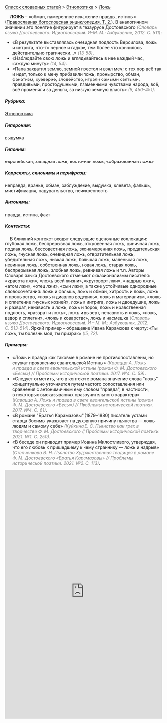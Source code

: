 <style>
st { color: Gray;
  font-style: italic;}
</style>

[Список словарных статей](https://thesaurus-dostoevsky.github.io/Thesaurus/) > [Этнопоэтика](ethnopoe.md) > [Ложь](ложь.md) 

&nbsp;&nbsp;&nbsp;&nbsp;**ЛОЖЬ** – «обман, намеренное искажение правды, истины» ([Православная богословская энциклопедия. Т. 2.](https://azbyka.ru/)). В аналогичном значении это понятие фигурирует в тезаурусе Достоевского <st>(Словарь языка Достоевского: Идиоглоссарий. И-М. M.: Азбуковник, 2012. C. 511)</st>:
* «В результате выставлялась очевидная подлость Версилова, ложь и интрига, что-то черное и гадкое, тем более что кончилось действительно трагически…» <st>(13, 58)</st>.
* «Наблюдайте свою ложь и вглядывайтесь в нее каждый час, каждую минуту» <st>(14, 54)</st>.
* «Папа захватил землю, земной престол и взял меч; с тех пор всё так и идет, только к мечу прибавили ложь, пронырство, обман, фанатизм, суеверие, злодейство, играли самыми святыми, правдивыми, простодушными, пламенными чувствами народа, всё, всё променяли за деньги, за низкую земную власть» <st>(8, 450–451)</st>.

##### Рубрика:
[Этнопоэтика](ethnopoe.md)
##### Гипероним:
выдумка
##### Гипоним:
европейская, западная ложь, восточная ложь, «образованная ложь»
##### Корреляты, синонимы и перифразы:
неправда, вранье, обман, заблуждение, выдумка, клевета, фальшь, мистификация, надувательство, неискренность
##### Антонимы:
правда, истина, факт
##### Контексты:
&nbsp;&nbsp;&nbsp;&nbsp;В ближний контекст входят следующие оценочные коллокации: глубокая ложь, беспрерывная ложь, откровенная ложь, циничная ложь, подлая ложь, бессовестная ложь, злонамеренная ложь, предательская ложь, гнусная ложь, очевидная ложь, отвратительная ложь, убедительная ложь, низкая ложь, большая ложь, маленькая ложь, невинная ложь, собственная ложь, новая ложь, старая ложь, беспрерывная ложь, злобная ложь,  ревнивая ложь и т.п. Авторы Словаря языка Достоевского отмечают окказионализмы писателя:  «красота лжи», «ложь всей жизни», «круговорт лжи», «надрыв лжи», «атом лжи», «отец лжи», «сын лжи», а также устойчивые однородные словосочетания: ложь и фальшь, ложь и обман, хитрость и ложь,  ложь и пронырство, «ложь и диавлов водевиль», ложь и материализм, «ложь и сплетение гнусных козней», ложь и интрига, ложь и двоедушие, ложь и разврат,  ненависть и ложь, ложь и порок,  ложь и нравственная подлость, «разврат и ложь»,  ложь и выверт,  ненависть и ложь,  «ложь, вздор и сплетни», «ложь и коварство», ложь и насмешка <st>(Словарь языка Достоевского: Идиоглоссарий. И – М. M.: Азбуковник, 2012. C. 513-514)</st>. Яркий пример – обращение Ивана Карамзова к черту: «Ты ложь,  ты болезнь моя,  ты призрак» <st>(15, 72)</st>.
##### Примеры:
* «Ложь и правда как таковые в романе не противопоставлены, но служат проявлению евангельской Истины» <st>(Кавацца А. Ложь и правда в свете евангельской истины (роман Ф. М. Достоевского «Бесы») // Проблемы исторической поэтики. 2017. №4. С. 59)</st>.
* «Следует отметить, что в контексте романа значение слова "ложь" концептуально уточняется путем частого сопоставления или сравнения с антонимичным ему словом "правда", в частности, в некоторых высказываниях нравоучительного характера» <st>(Кавацца А. Ложь и правда в свете евангельской истины (роман Ф. М. Достоевского «Бесы») // Проблемы исторической поэтики. 2017. №4. С. 61)</st>.
* «В романе "Братья Карамазовы" (1879–1880) писатель устами старца Зосимы указывает на духовную причину пьянства — ложь людям и самому себе» <st>(Куйкина Е. С. Пьянство как грех в творчестве Ф. М. Достоевского // Проблемы исторической поэтики. 2021. №1. С. 250)</st>.
* «В беседе он приводит пример Иоанна Милостливого, утверждая, что его любовь к пришедшему к нему страннику — ложь и надрыв» <st>(Степченкова В. Н. Пьянство Художественная теодицея в романе Ф. М. Достоевского «Братья Карамазовы» // Проблемы исторической поэтики. 2021. №2. С. 113)</st>.

<iframe src="https://thesaurus-dostoevsky.github.io/nk/ложь.html" style="border:0px;width:100%;height:800px" allowfullscreen="true" webkitallowfullscreen="true" mozallowfullscreen="true">
